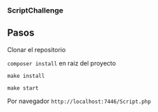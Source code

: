 ### ScriptChallenge

## Pasos

Clonar el repositorio

`composer install` en raiz del proyecto

`make install`

`make start`

Por navegador `http://localhost:7446/Script.php`
